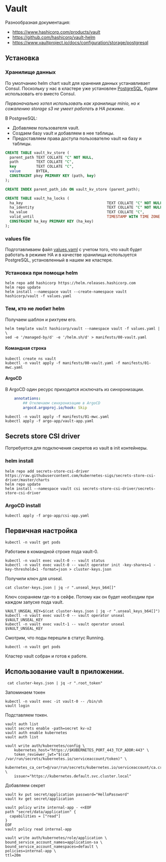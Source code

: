 # Vault

Разнообразная документация:
* https://www.hashicorp.com/products/vault
* https://github.com/hashicorp/vault-helm
* https://www.vaultproject.io/docs/configuration/storage/postgresql

## Установка


### Хранилище данных

По умолчанию helm chart vault для хранения данных устанавливает Consul. Поскольку у нас в кластере уже
установлен [PostgreSQL](../base/Crunchy%20PostgreSQL%20Operator), будем использовать его вместо Consul.

_Первоначально хотел использовать как хранилище minio, но к сожалению storage s3 не умеет работать в HA режиме_. 

В PostgreeSQL:
* Добавляем пользователя vault.
* Cоздаем базу vault и добавляем в нее таблицы.
* Предоставляем права доступа пользователю vault на базу и таблицы.

```sql
CREATE TABLE vault_kv_store (
  parent_path TEXT COLLATE "C" NOT NULL,
  path        TEXT COLLATE "C",
  key         TEXT COLLATE "C",
  value       BYTEA,
  CONSTRAINT pkey PRIMARY KEY (path, key)
);

CREATE INDEX parent_path_idx ON vault_kv_store (parent_path);

CREATE TABLE vault_ha_locks (
  ha_key                                      TEXT COLLATE "C" NOT NULL,
  ha_identity                                 TEXT COLLATE "C" NOT NULL,
  ha_value                                    TEXT COLLATE "C",
  valid_until                                 TIMESTAMP WITH TIME ZONE NOT NULL,
  CONSTRAINT ha_key PRIMARY KEY (ha_key)
);
```

### values file

Подготавливаем файл [values.yaml](values.yaml) с учетом того, что vault будет работать в режиме HA и в качестве
хранилища используется PostgreSQL, установленный в нашем же кластере.

### Установка при помощи helm

    helm repo add hashicorp https://helm.releases.hashicorp.com
    helm repo update
    helm install --namespace vault --create-namespace vault hashicorp/vault -f values.yaml 
    
### Тем, кто не любит helm

Получаем шаблон и рихтуем его. 

    helm template vault hashicorp/vault --namespace vault -f values.yaml | \
    sed -e '/managed-by/d' -e '/helm.sh/d' > manifests/00-vault.yaml
    
#### Командная строка

    kubectl create ns vault
    kubectl -n vault apply -f manifests/00-vault.yaml -f manifests/01-mwc.yaml 

#### ArgoCD

В ArgoCD один ресурс приходится исключать из синхронизации.

```yaml
    annotations:
        ## Отключаем синхронизацию в ArgoCD
        argocd.argoproj.io/hook: Skip
```

    kubectl -n vault apply -f manifests/01-mwc.yaml
    kubectl apply -f argo-app/vault-app.yaml

## Secrets store CSI driver

Потребуется для подключения сикретов из vault в init контейнеры.

### helm install

    helm repo add secrets-store-csi-driver https://raw.githubusercontent.com/kubernetes-sigs/secrets-store-csi-driver/master/charts
    helm repo update
    helm install --namespace vault csi secrets-store-csi-driver/secrets-store-csi-driver 

### ArgoCD install

    kubectl apply -f argo-app/csi-app.yaml

## Первичная настройка

    kubectl -n vault get pods

Работаем в командной строке пода vault-0.

    kubectl -n vault exec vault-0 -- vault status
    kubectl -n vault exec vault-0 -- vault operator init -key-shares=1 -key-threshold=1 -format=json > cluster-keys.json

Получили ключ для unseal.

    cat cluster-keys.json | jq -r ".unseal_keys_b64[]"

Ключ сохраняем где-то в сейфе. Потому как он будет необходим при каждом запуске
пода vault.

    VAULT_UNSEAL_KEY=$(cat cluster-keys.json | jq -r ".unseal_keys_b64[]")
    kubectl -n vault exec vault-0 -- vault operator unseal $VAULT_UNSEAL_KEY
    kubectl -n vault exec vault-1 -- vault operator unseal $VAULT_UNSEAL_KEY
    
Смотрим, что поды перешли в статус Running.

    kubectl -n vault get pods

Кластер vault собран и готов к работе.

## Использование vault в приложении.

     cat cluster-keys.json | jq -r ".root_token"

Запоминаем токен

    kubectl -n vault exec -it vault-0 -- /bin/sh
    vault login

Подставляем токен.

    vault auth list
    vault secrets enable -path=secret kv-v2
    vault auth enable kubernetes
    vault auth list

    vault write auth/kubernetes/config \
        kubernetes_host="https://$KUBERNETES_PORT_443_TCP_ADDR:443" \
        token_reviewer_jwt="$(cat /var/run/secrets/kubernetes.io/serviceaccount/token)" \
        kubernetes_ca_cert=@/var/run/secrets/kubernetes.io/serviceaccount/ca.crt \
        issuer="https://kubernetes.default.svc.cluster.local"

Добавляем секрет

    vault kv put secret/application password="HelloPassword"
    vault kv get secret/application

    vault policy write internal-app - <<EOF
    path "secret/data/application" {
      capabilities = ["read"]
    }
    EOF
    vault policy read internal-app

    vault write auth/kubernetes/role/application \
    bound_service_account_names=application-sa \
    bound_service_account_namespaces=default \
    policies=internal-app \
    ttl=20m

